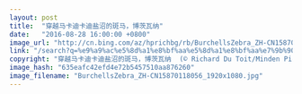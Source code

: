 ```yaml
---
layout: post
title:  "穿越马卡迪卡迪盐沼的斑马，博茨瓦纳"
date:   "2016-08-28 16:00:00 +0800"
image_url: "http://cn.bing.com/az/hprichbg/rb/BurchellsZebra_ZH-CN15870118056_1920x1080.jpg"
link: "/search?q=%e9%a9%ac%e5%8d%a1%e8%bf%aa%e5%8d%a1%e8%bf%aa%e7%9b%90%e6%b2%bc&form=hpcapt&mkt=zh-cn"
copyright: "穿越马卡迪卡迪盐沼的斑马，博茨瓦纳  (© Richard Du Toit/Minden Pictures)"
image_hash: "635eafc42efd4e72b5457510aa876260"
image_filename: "BurchellsZebra_ZH-CN15870118056_1920x1080.jpg"
---
```

